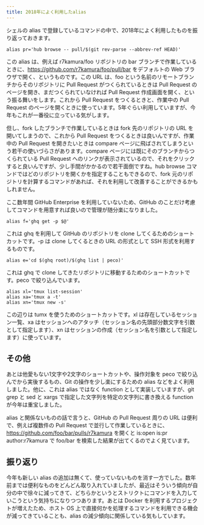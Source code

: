 ```yaml
---
title: 2018年によく利用したalias
---
```


シェルの alias で登録しているコマンドの中で、2018年によく利用したものを振り返っておきます。

```
alias pr='hub browse -- pull/$(git rev-parse --abbrev-ref HEAD)'
```

この alias は、例えば r7kamura/foo リポジトリの bar ブランチで作業しているときに、https://github.com/r7kamura/foo/pull/bar をデフォルトの Web ブラウザで開く、というものです。この URL は、foo という名前のリモートブランチからそのリポジトリに Pull Request がつくられているときは Pull Request のページを開き、まだつくられていなければ Pull Request 作成画面を開く、という振る舞いをします。これから Pull Request をつくるときと、作業中の Pull Request のページを開くときに使っています。5年ぐらい利用していますが、今年もこれが一番役に立っている気がします。

但し、fork したブランチで作業しているときは fork 先のリポジトリの URL を開いてしまうので、これから Pull Request をつくるときは良いんですが、作業中の Pull Request を開きたいときは compare ページに飛ばされてしまうという若干の使いづらさがあります。compare ページには既にそのブランチからつくられている Pull Request へのリンクが表示されているので、それをクリックすると良いんですが、少し手間がかかるので若干面倒ですね。hub browse コマンドではどのリポジトリを開くかを指定することもできるので、fork 元のリポジトリを計算するコマンドがあれば、それを利用して改善することができるかもしれません。

ここ数年間 GitHub Enterprise を利用していないため、GitHub のことだけ考慮してコマンドを用意すれば良いので管理が随分楽になりました。

```
alias f='ghq get -p $@'
```

これは ghq を利用して GitHub のリポジトリを clone してくるためのショートカットです。-p は clone してくるときの URL の形式として SSH 形式を利用するものです。

```
alias e='cd $(ghq root)/$(ghq list | peco)'
```

これは ghq で clone してきたリポジトリに移動するためのショートカットです。peco で絞り込んでいます。

```
alias xl='tmux list-session'
alias xa='tmux a -t'
alias xn='tmux new -s'
```

この辺りは tumx を使うためのショートカットです。xl は存在しているセッション一覧、xa はセッションへのアタッチ（セッション名の先頭部分数文字を引数として指定します）、xn はセッションの作成（セッション名を引数として指定します）に使っています。

## その他

あとは他愛もない1文字や2文字のショートカットや、操作対象を peco で絞り込んでから実後するもの、Git の操作を少し楽にするための alias などをよく利用しました。他に、これは alias ではなく function として実装していますが、git grep と sed と xargs で指定した文字列を特定の文字列に書き換える function が今年は重宝しました。

alias と関係ないものの話で言うと、GitHub の Pull Request 周りの URL は便利で、例えば複数件の Pull Request で並行して作業しているときに、https://github.com/foo/bar/pulls/r7kamura を開くと is:open is:pr author:r7kamura で foo/bar を検索した結果が出てくるのでよく見ています。

## 振り返り

今年も新しい alias の追加は無くて、使っていないものを消す一方でした。数年前までは便利なものをどんどん取り入れていましたが、最近はそういう傾向が自分の中で徐々に減ってきて、どちらかというとストリクトにコマンドを入力していこうという気持ちになりつつあります。あとは Docker を利用するプロジェクトが増えたため、ホスト OS 上で直接何かを処理するコマンドを利用できる機会が減ってきていることも、alias の減少傾向に関係している気もしています。
